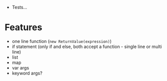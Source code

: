 - Tests...

# Features
- one line function (`new ReturnValue(expression)`)
- if statement (only if and else, both accept a function - single line or multi line)
- list
- map
- var args
- keyword args?
